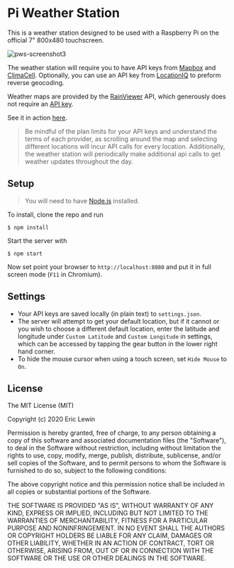 # Pi Weather Station

This is a weather station designed to be used with a Raspberry Pi on the official 7" 800x480 touchscreen.

![pws-screenshot3](https://user-images.githubusercontent.com/15202038/91359998-4625bb80-e7bb-11ea-937e-c87eede41f35.JPG)

The weather station will require you to have API keys from [Mapbox](https://www.mapbox.com/) and [ClimaCell](https://www.climacell.co/). Optionally, you can use an API key from [LocationIQ](https://locationiq.com/) to preform reverse geocoding.

Weather maps are provided by the [RainViewer](https://www.rainviewer.com/) API, which generously does not require an [API key](https://www.rainviewer.com/api.html).

See it in action [here](https://www.youtube.com/watch?v=dvM6cyqYSw8).

> Be mindful of the plan limits for your API keys and understand the terms of each provider, as scrolling around the map and selecting different locations will incur API calls for every location. Additionally, the weather station will periodically make additional api calls to get weather updates throughout the day.

## Setup 

> You will need to have [Node.js](https://nodejs.org/) installed.

To install, clone the repo and run 

    $ npm install

Start the server with

    $ npm start

Now set point your browser to `http://localhost:8080` and put it in full screen mode (`F11` in Chromium).

## Settings

- Your API keys are saved locally (in plain text) to `settings.json`.
- The server will attempt to get your default location, but if it cannot or you wish to choose a different default location, enter the latitude and longitude under `Custom Latitude` and `Custom Longitude` in settings, which can be accessed by tapping the gear button in the lower right hand corner. 
- To hide the mouse cursor when using a touch screen, set `Hide Mouse` to `On`.

## License

The MIT License (MIT)

Copyright (c) 2020 Eric Lewin

Permission is hereby granted, free of charge, to any person obtaining a copy of this software and associated documentation files (the "Software"), to deal in the Software without restriction, including without limitation the rights to use, copy, modify, merge, publish, distribute, sublicense, and/or sell copies of the Software, and to permit persons to whom the Software is furnished to do so, subject to the following conditions:

The above copyright notice and this permission notice shall be included in all copies or substantial portions of the Software.

THE SOFTWARE IS PROVIDED "AS IS", WITHOUT WARRANTY OF ANY KIND, EXPRESS OR IMPLIED, INCLUDING BUT NOT LIMITED TO THE WARRANTIES OF MERCHANTABILITY, FITNESS FOR A PARTICULAR PURPOSE AND NONINFRINGEMENT. IN NO EVENT SHALL THE AUTHORS OR COPYRIGHT HOLDERS BE LIABLE FOR ANY CLAIM, DAMAGES OR OTHER LIABILITY, WHETHER IN AN ACTION OF CONTRACT, TORT OR OTHERWISE, ARISING FROM, OUT OF OR IN CONNECTION WITH THE SOFTWARE OR THE USE OR OTHER DEALINGS IN THE SOFTWARE.
